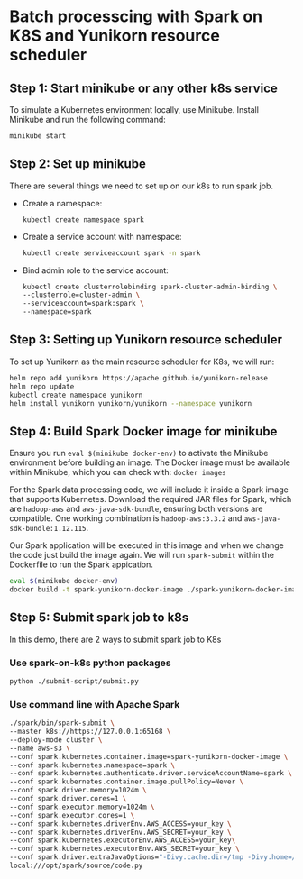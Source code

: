 # Batch processcing with Spark on K8S and Yunikorn resource scheduler

## Step 1: Start minikube or any other k8s service
To simulate a Kubernetes environment locally, use Minikube. Install Minikube and run the following command:
```sh
minikube start
```

## Step 2: Set up minikube
There are several things we need to set up on our k8s to run spark job.
- Create a namespace:  
  ```sh˝
  kubectl create namespace spark
  ```

- Create a service account with namespace:  
  ```sh
  kubectl create serviceaccount spark -n spark
  ```

- Bind admin role to the service account:    
  ```sh
  kubectl create clusterrolebinding spark-cluster-admin-binding \
  --clusterrole=cluster-admin \
  --serviceaccount=spark:spark \
  --namespace=spark
  ```

## Step 3: Setting up Yunikorn resource scheduler
To set up Yunikorn as the main resource scheduler for K8s, we will run:
```sh
helm repo add yunikorn https://apache.github.io/yunikorn-release
helm repo update
kubectl create namespace yunikorn
helm install yunikorn yunikorn/yunikorn --namespace yunikorn
```


## Step 4: Build Spark Docker image for minikube
Ensure you run ```eval $(minikube docker-env)``` to activate the Minikube environment before building an image. The Docker image must be available within Minikube, which you can check with: ```docker images```

For the Spark data processing code, we will include it inside a Spark image that supports Kubernetes. Download the required JAR files for Spark, which are ```hadoop-aws``` and ```aws-java-sdk-bundle```, ensuring both versions are compatible. One working combination is ```hadoop-aws:3.3.2``` and ```aws-java-sdk-bundle:1.12.115```.

Our Spark application will be executed in this image and when we change the code just build the image again. We will run ```spark-submit``` within the Dockerfile to run the Spark appication.

```sh
eval $(minikube docker-env)
docker build -t spark-yunikorn-docker-image ./spark-yunikorn-docker-image
```

## Step 5: Submit spark job to k8s
In this demo, there are 2 ways to submit spark job to K8s

### Use spark-on-k8s python packages
```sh
python ./submit-script/submit.py
```

### Use command line with Apache Spark
```sh
./spark/bin/spark-submit \
--master k8s://https://127.0.0.1:65168 \
--deploy-mode cluster \
--name aws-s3 \
--conf spark.kubernetes.container.image=spark-yunikorn-docker-image \
--conf spark.kubernetes.namespace=spark \
--conf spark.kubernetes.authenticate.driver.serviceAccountName=spark \
--conf spark.kubernetes.container.image.pullPolicy=Never \
--conf spark.driver.memory=1024m \
--conf spark.driver.cores=1 \
--conf spark.executor.memory=1024m \
--conf spark.executor.cores=1 \
--conf spark.kubernetes.driverEnv.AWS_ACCESS=your_key \
--conf spark.kubernetes.driverEnv.AWS_SECRET=your_key \
--conf spark.kubernetes.executorEnv.AWS_ACCESS=your_key\
--conf spark.kubernetes.executorEnv.AWS_SECRET=your_key \
--conf spark.driver.extraJavaOptions="-Divy.cache.dir=/tmp -Divy.home=/tmp" \
local:///opt/spark/source/code.py

```